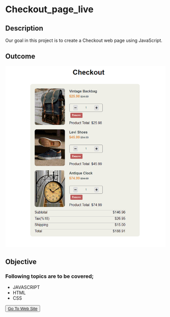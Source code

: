 # Checkout_page_live

## Description
Our goal in this project is to create a Checkout web page using JavaScript.

## Outcome

![Project 020](./checkout_app.gif)

## Objective


### Following topics are to be covered;

- JAVASCRIPT
- HTML 
- CSS




<button><a href="https://muratbzc.github.io/Checkout_page_live/">Go To Web Site</a></button>
